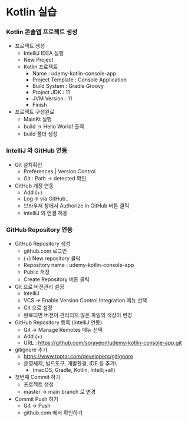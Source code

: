 # Kotlin 실습

### Kotlin 콘솔앱 프로젝트 생성

- 프로젝트 생성
  - IntelliJ IDEA 실행
  - New Project
  - Kotlin 프로젝트
    - Name : udemy-kotlin-console-app
    - Project Template : Console Application 
    - Build System : Gradle Groovy
    - Project JDK : 11
    - JVM Version : 11
    - Finish
- 프로젝트 구성완료
  - MainKt 실행
  - build -> Hello World! 출력
  - build 폴더 생성
  
### IntelliJ 와 GitHub 연동

- Git 설치확인
  - Preferences | Version Control
  - Git : Path -> detected 확인
- GitHub 계정 연동
  - Add (+) 
  - Log in via GitHub..
  - 브라우저 창에서 Authorize in GitHub 버튼 클릭
  - intelliJ 와 연결 허용
  
### GitHub Repository 연동

- GitHub Repository 생성
  - github.com 로그인
  - (+) New repository 클릭
  - Repository name : udemy-kotlin-console-app
  - Public 저장
  - Create Repository 버튼 클릭
- Git 으로 버전관리 설정
  - intelliJ 
  - VCS -> Enable Version Control Integration 메뉴 선택
  - Git 으로 설정
  - 완료되면 버전이 관리되지 않은 파일의 색상이 변경
- GitHub Repository 등록 (intelliJ 연동)
  - Git -> Manage Remotes 메뉴 선택
  - Add (+) 
  - URL : https://github.com/sorayeon/udemy-kotlin-console-app.git
- gitignore 추가
  - https://www.toptal.com/developers/gitignore
  - 운영체제, 빌드도구, 개발환경, IDE 등 추가\
    - (macOS, Gradle, Kotlin, Intellij+all)
- 첫번째 Commit 하기
  - 프로젝트 생성
  - master -> main branch 로 변경
- Commit Push 하기
  - Git -> Push
  - github.com 에서 확인하기